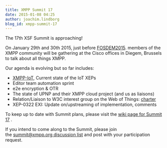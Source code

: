 ```yaml
---
title: XMPP Summit 17
date: 2015-01-08 04:25
author: joachim.lindborg
blog_id: xmpp-summit-17
---
```


The 17th XSF Summit is approaching!

On January 29th and 30th 2015, just before [FOSDEM2015](http://wiki.xmpp.org/web/FOSDEM_2015). members of the XMPP community will be gathering at the Cisco offices in Diegem, Brussels to talk about all things XMPP.

Our agenda is evolving but so far includes:

-   [XMPP-IoT](http://xmpp-iot.org), Current state of the IoT XEPs
-   Editor team automation sprint
-   e2e encryption & OTR
-   The state of UPNP and their XMPP cloud project (and us as liaisons)
-   Relation/Liaison to W3C interest group on the Web of Things: [charter](http://www.w3.org/2014/12/wot-ig-charter.html)
-   XEP-0322 EXI: Update on/upstreaming of implementation, comments

To keep up to date with Summit plans, please visit the [wiki page for Summit 17](http://wiki.xmpp.org/web/Summit_17) . 

If you intend to come along to the Summit, please join the [summit@xmpp.org discussion list](http://mail.jabber.org/mailman/listinfo/summit) and post with your participation request.
 

